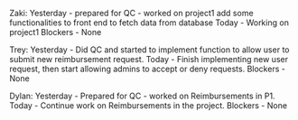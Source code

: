 Zaki: 
    Yesterday - prepared for QC
                - worked on project1 add some functionalities to front end to fetch data from database 
    Today - Working on project1
    Blockers - None

Trey:
    Yesterday - Did QC and started to implement function to allow user to submit new reimbursement request.
    Today - Finish implementing new user request, then start allowing admins to accept or deny requests.
    Blockers - None

Dylan:
    Yesterday - Prepared for QC
                - worked on Reimbursements in P1.
    Today - Continue work on Reimbursements in the project.
    Blockers - None